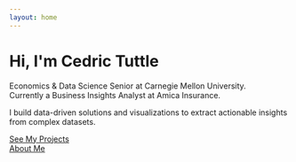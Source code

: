 ```yaml
---
layout: home
---
```


# Hi, I'm Cedric Tuttle

Economics & Data Science Senior at Carnegie Mellon University.  
Currently a Business Insights Analyst at Amica Insurance.  

I build data-driven solutions and visualizations to extract actionable insights from complex datasets.

[See My Projects](projects/project1.html)  
[About Me](about.html)
